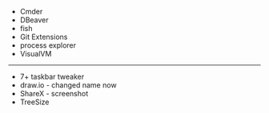
* Cmder
* DBeaver
* fish
* Git Extensions
* process explorer
* VisualVM

----
* 7+ taskbar tweaker
* draw.io - changed name now
* ShareX - screenshot
* TreeSize
